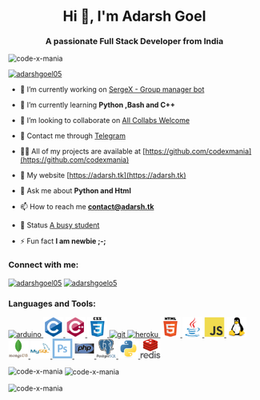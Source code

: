 <h1 align="center">Hi 👋, I'm Adarsh Goel</h1>
<h3 align="center">A passionate Full Stack Developer from India</h3>

<p align="centert"> <img src="https://komarev.com/ghpvc//?username=code-x-mania&label=Profile%20views&color=brightgreen&style=plastic" alt="code-x-mania" /> <p>

<p align="left"> <a href="https://twitter.com/adarshgoel05" target="blank" ><img src="https://img.shields.io/twitter/follow/adarshgoel05?logo=twitter&style=for-the-badge" alt="adarshgoel05" /></a> </p>

- 🔭 I’m currently working on [SergeX - Group manager bot](https://github.com/Code-X-Mania/SergeX)

- 🌱 I’m currently learning **Python ,Bash and C++**

- 👯 I’m looking to collaborate on [All Collabs Welcome](https://t.me/codexmania)

- 🤝 Contact me through [Telegram](https://t.me/codexmania)

- 👨‍💻 All of my projects are available at [https://github.com/codexmania](https://github.com/codexmania)

- 📝 My website [https://adarsh.tk](https://adarsh.tk)

- 💬 Ask me about **Python and Html**

- 📫 How to reach me **contact@adarsh.tk**

- 📄 Status [A busy student](https://t.me/codexmania)

- ⚡ Fun fact **I am newbie ;-;**

<h3 align="left">Connect with me:</h3>
<p align="left">
<a href="https://twitter.com/adarshgoel05" target="blank"><img align="center" src="https://raw.githubusercontent.com/rahuldkjain/github-profile-readme-generator/master/src/images/icons/Social/twitter.svg" alt="adarshgoel05" height="30" width="40" /></a>
<a href="https://instagram.com/adarshgoelo5" target="blank"><img align="center" src="https://raw.githubusercontent.com/rahuldkjain/github-profile-readme-generator/master/src/images/icons/Social/instagram.svg" alt="adarshgoelo5" height="30" width="40" /></a>
</p>

<h3 align="left">Languages and Tools:</h3>
<p align="left"> <a href="https://www.arduino.cc/" target="_blank"> <img src="https://cdn.worldvectorlogo.com/logos/arduino-1.svg" alt="arduino" width="40" height="40"/> </a> <a href="https://www.cprogramming.com/" target="_blank"> <img src="https://raw.githubusercontent.com/devicons/devicon/master/icons/c/c-original.svg" alt="c" width="40" height="40"/> </a> <a href="https://www.w3schools.com/cpp/" target="_blank"> <img src="https://raw.githubusercontent.com/devicons/devicon/master/icons/cplusplus/cplusplus-original.svg" alt="cplusplus" width="40" height="40"/> </a> <a href="https://www.w3schools.com/css/" target="_blank"> <img src="https://raw.githubusercontent.com/devicons/devicon/master/icons/css3/css3-original-wordmark.svg" alt="css3" width="40" height="40"/> </a> <a href="https://git-scm.com/" target="_blank"> <img src="https://www.vectorlogo.zone/logos/git-scm/git-scm-icon.svg" alt="git" width="40" height="40"/> </a> <a href="https://heroku.com" target="_blank"> <img src="https://www.vectorlogo.zone/logos/heroku/heroku-icon.svg" alt="heroku" width="40" height="40"/> </a> <a href="https://www.w3.org/html/" target="_blank"> <img src="https://raw.githubusercontent.com/devicons/devicon/master/icons/html5/html5-original-wordmark.svg" alt="html5" width="40" height="40"/> </a> <a href="https://www.java.com" target="_blank"> <img src="https://raw.githubusercontent.com/devicons/devicon/master/icons/java/java-original.svg" alt="java" width="40" height="40"/> </a> <a href="https://developer.mozilla.org/en-US/docs/Web/JavaScript" target="_blank"> <img src="https://raw.githubusercontent.com/devicons/devicon/master/icons/javascript/javascript-original.svg" alt="javascript" width="40" height="40"/> </a> <a href="https://www.linux.org/" target="_blank"> <img src="https://raw.githubusercontent.com/devicons/devicon/master/icons/linux/linux-original.svg" alt="linux" width="40" height="40"/> </a> <a href="https://www.mongodb.com/" target="_blank"> <img src="https://raw.githubusercontent.com/devicons/devicon/master/icons/mongodb/mongodb-original-wordmark.svg" alt="mongodb" width="40" height="40"/> </a> <a href="https://www.mysql.com/" target="_blank"> <img src="https://raw.githubusercontent.com/devicons/devicon/master/icons/mysql/mysql-original-wordmark.svg" alt="mysql" width="40" height="40"/> </a> <a href="https://www.photoshop.com/en" target="_blank"> <img src="https://raw.githubusercontent.com/devicons/devicon/master/icons/photoshop/photoshop-line.svg" alt="photoshop" width="40" height="40"/> </a> <a href="https://www.php.net" target="_blank"> <img src="https://raw.githubusercontent.com/devicons/devicon/master/icons/php/php-original.svg" alt="php" width="40" height="40"/> </a> <a href="https://www.postgresql.org" target="_blank"> <img src="https://raw.githubusercontent.com/devicons/devicon/master/icons/postgresql/postgresql-original-wordmark.svg" alt="postgresql" width="40" height="40"/> </a> <a href="https://www.python.org" target="_blank"> <img src="https://raw.githubusercontent.com/devicons/devicon/master/icons/python/python-original.svg" alt="python" width="40" height="40"/> </a> <a href="https://redis.io" target="_blank"> <img src="https://raw.githubusercontent.com/devicons/devicon/master/icons/redis/redis-original-wordmark.svg" alt="redis" width="40" height="40"/> </a> </p>

<p><img align="left" src="https://github-readme-stats.vercel.app/api/top-langs?username=code-x-mania&show_icons=true&locale=en&layout=compact" alt="code-x-mania" /></p>

<p>&nbsp;<img align="center" src="https://github-readme-stats.vercel.app/api?username=code-x-mania&show_icons=true&locale=en" alt="code-x-mania" /></p>

<p><img align="center" src="https://github-readme-streak-stats.herokuapp.com/?user=code-x-mania&" alt="code-x-mania" /></p>
